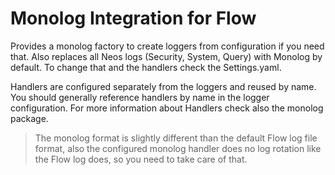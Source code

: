 Monolog Integration for Flow
============================

Provides a monolog factory to create loggers from configuration if you need that.
Also replaces all Neos logs (Security, System, Query) with Monolog by default.
To change that and the handlers check the Settings.yaml.

Handlers are configured separately from the loggers and reused by name.
You should generally reference handlers by name in the logger configuration.
For more information about Handlers check also the monolog package.
 
> The monolog format is slightly different than the default Flow log file format, 
> also the configured monolog handler does no log rotation like the Flow log does, 
> so you need to take care of that.